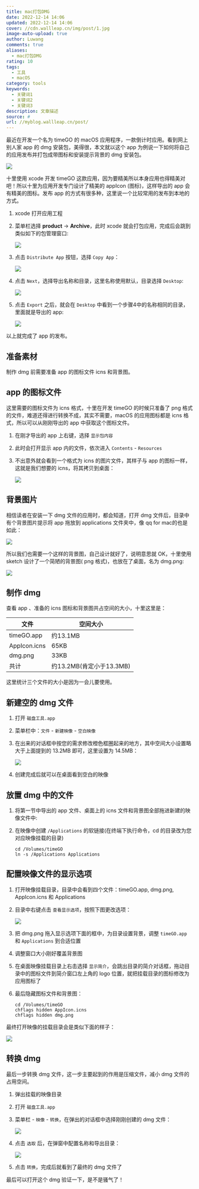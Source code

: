 ```yaml
---
title: mac打包DMG
date: 2022-12-14 14:06
updated: 2022-12-14 14:06
cover: //cdn.wallleap.cn/img/post/1.jpg
image-auto-upload: true
author: Luwang
comments: true
aliases:
  - mac打包DMG
rating: 10
tags:
  - 工具
  - macOS
category: tools
keywords:
  - 关键词1
  - 关键词2
  - 关键词3
description: 文章描述
source: #
url: //myblog.wallleap.cn/post/
---
```


最近在开发一个名为 timeGO 的 macOS 应用程序，一款倒计时应用。看到网上别人家 app 的 dmg 安装包，美得很，本文就以这个 app 为例说一下如何将自己的应用发布并打包成带图标和安装提示背景的 dmg 安装包。

![](https://cdn.wallleap.cn/img/pic/illustrtion/202212141406758.png)

十里使用 xcode 开发 timeGO 这款应用，因为要精美所以本身应用也得精美对吧！所以十里为应用开发专门设计了精美的 appIcon (图标)，这样导出的 app 会有精美的图标。发布 app 的方式有很多种，这里说一个比较常用的发布到本地的方式。

1.  xcode 打开应用工程
    
2.  菜单栏选择 **product** -> **Archive**，此时 xcode 就会打包应用，完成后会跳到类似如下的包管理窗口:
    
    ![](https://cdn.wallleap.cn/img/pic/illustrtion/202212141406759.png)
    
3.  点击 `Distribute App` 按钮，选择 `Copy App`：
    
    ![](https://cdn.wallleap.cn/img/pic/illustrtion/202212141406760.png)
    
4.  点击 `Next`，选择导出名称和目录，这里名称使用默认，目录选择 `Desktop`:
    
    ![](https://cdn.wallleap.cn/img/pic/illustrtion/202212141406761.png)
    
5.  点击 `Export` 之后，就会在 `Desktop` 中看到一个步骤4中的名称相同的目录，里面就是导出的 app:
    
    ![](https://cdn.wallleap.cn/img/pic/illustrtion/202212141406762.png)
    

以上就完成了 app 的发布。

## 准备素材

制作 dmg 前需要准备 app 的图标文件 icns 和背景图。

## app 的图标文件

这里需要的图标文件为 icns 格式，十里在开发 timeGO 的时候只准备了 png 格式的文件，难道还得进行转换不成，其实不需要，macOS 的应用图标都是 icns 格式，所以可以从刚刚导出的 app 中获取这个图标文件。

1.  在刚才导出的 app 上右键，选择 `显示包内容`
    
2.  此时会打开显示 app 内的文件，依次进入 `Contents` - `Resources`
    
3.  不出意外就会看到一个格式为 icns 的图片文件，其样子与 app 的图标一样，这就是我们想要的 icns，将其拷贝到桌面：
    
    ![](https://cdn.wallleap.cn/img/pic/illustrtion/202212141406763.png)
    

## 背景图片

相信读者在安装一下 dmg 文件的应用时，都会知道，打开 dmg 文件后，目录中有个背景图片提示将 app 拖放到 applications 文件夹中，像 qq for mac的也是如此：

![](https://cdn.wallleap.cn/img/pic/illustrtion/202212141406764.png)

所以我们也需要一个这样的背景图，自己设计就好了，说明意思就 OK，十里使用 sketch 设计了一个简陋的背景图( png 格式)，也放在了桌面，名为 dmg.png:

![](https://cdn.wallleap.cn/img/pic/illustrtion/202212141406765.png)

## 制作 dmg

查看 app 、准备的 icns 图标和背景图共占空间的大小，十里这里是：

| 文件 | 空间大小 |
| --- | --- |
| timeGO.app | 约13.1MB |
| AppIcon.icns | 65KB |
| dmg.png | 33KB |
| 共计 | 约13.2MB(肯定小于13.3MB) |

这里统计三个文件的大小是因为一会儿要使用。

## 新建空的 dmg 文件

1.  打开 `磁盘工具.app`
    
2.  菜单栏中：`文件` - `新建映像` - `空白映像`
    
3.  在出来的对话框中按您的需求修改橙色框圈起来的地方，其中空间大小设置略大于上面提到的 13.2MB 即可，这里设置为 14.5MB：
    
    ![](https://cdn.wallleap.cn/img/pic/illustrtion/202212141406766.png)
    
4.  创建完成后就可以在桌面看到空白的映像
    

## 放置 dmg 中的文件

1.  将第一节中导出的 app 文件、桌面上的 icns 文件和背景图全部拖进新建的映像文件中:
    
2.  在映像中创建 `/Applications` 的软链接(在终端下执行命令，cd 的目录改为您对应映像挂载的目录)
    
    ```
    cd /Volumes/timeGO
    ln -s /Applications Applications
    ```
    

## 配置映像文件的显示选项

1.  打开映像挂载目录，目录中会看到四个文件：timeGO.app, dmg.png, AppIcon.icns 和 Applications
    
2.  目录中右键点击 `查看显示选项`，按照下图更改选项：
    
    ![](https://cdn.wallleap.cn/img/pic/illustrtion/202212141406767.png)
    
3.  把 dmg.png 拖入显示选项下面的框中，为目录设置背景，调整 `timeGO.app` 和 `Applications` 到合适位置
    
4.  调整窗口大小刚好覆盖背景图
    
5.  在桌面映像挂载目录上右击选择 `显示简介`，会跳出目录的简介对话框，拖动目录中的图标文件到简介窗口左上角的 logo 位置，就把挂载目录的图标修改为应用图标了
    
6.  最后隐藏图标文件和背景图：
    
    ```
    cd /Volumes/timeGO
    chflags hidden AppIcon.icns
    chflags hidden dmg.png
    ```
    

最终打开映像的挂载目录会是类似下面的样子：

![](https://cdn.wallleap.cn/img/pic/illustrtion/202212141406758.png)

## 转换 dmg

最后一步转换 dmg 文件，这一步主要起到的作用是压缩文件，减小 dmg 文件的占用空间。

1.  弹出挂载的映像目录
    
2.  打开 `磁盘工具.app`
    
3.  菜单栏 - `映像` - `转换`，在弹出的对话框中选择刚刚创建的 dmg 文件：
    
    ![](https://cdn.wallleap.cn/img/pic/illustrtion/202212141406769.png)
    
4.  点击 `选取` 后，在弹窗中配置名称和导出目录：
    
    ![](https://cdn.wallleap.cn/img/pic/illustrtion/202212141406770.png)
    
5.  点击 `转换`，完成后就看到了最终的 dmg 文件了
    

最后可以打开这个 dmg 验证一下，是不是骚气了！